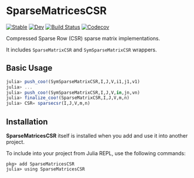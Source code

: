 # SparseMatricesCSR

[![Stable](https://img.shields.io/badge/docs-stable-blue.svg)](https://gridap.github.io/SparseMatricesCSR.jl/stable)
[![Dev](https://img.shields.io/badge/docs-dev-blue.svg)](https://gridap.github.io/SparseMatricesCSR.jl/dev)
[![Build Status](https://travis-ci.com/gridap/SparseMatricesCSR.jl.svg?branch=master)](https://travis-ci.com/gridap/SparseMatricesCSR.jl)
[![Codecov](https://codecov.io/gh/gridap/SparseMatricesCSR.jl/branch/master/graph/badge.svg)](https://codecov.io/gh/gridap/SparseMatricesCSR.jl)

Compressed Sparse Row (CSR) sparse matrix implementations.

It includes `SparseMatrixCSR` and `SymSparseMatrixCSR` wrappers.

## Basic Usage

```julia
julia> push_coo!(SymSparseMatrixCSR,I,J,V,i1,j1,v1)
julia> ...
julia> push_coo!(SymSparseMatrixCSR,I,J,V,in,jn,vn)
julia> finalize_coo!(SparseMatrixCSR,I,J,V,m,n)
julia> CSR= sparsecsr(I,J,V,m,n)

```

## Installation

**SparseMatricesCSR** itself is installed when you add and use it into another project.

To include into your project from Julia REPL, use the following commands:

```
pkg> add SparseMatricesCSR
julia> using SparseMatricesCSR
```

